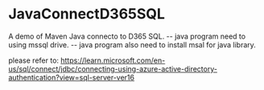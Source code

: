 # JavaConnectD365SQL
A demo of Maven Java connecto to D365 SQL.
-- java program need to using mssql drive.
-- java program also need to install msal for java library. 

please refer to: https://learn.microsoft.com/en-us/sql/connect/jdbc/connecting-using-azure-active-directory-authentication?view=sql-server-ver16 
